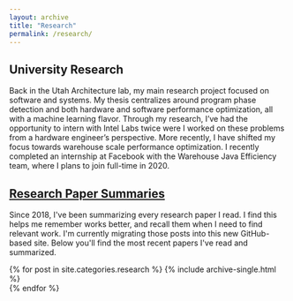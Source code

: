 ```yaml
---
layout: archive
title: "Research"
permalink: /research/
---
```

## University Research

Back in the Utah Architecture lab, my main research project focused on software and systems. My thesis centralizes around program phase detection and both hardware and software performance optimization, all with a machine learning flavor. Through my research, I’ve had the opportunity to intern with Intel Labs twice were I worked on these problems from a hardware engineer’s perspective. More recently, I have shifted my focus towards warehouse scale performance optimization. I recently completed an internship at Facebook with the Warehouse Java Efficiency team, where I plans to join full-time in 2020. 

<!-- ## Publications

It takes a lot of foundational learning to get to where you ultimately like what you do. Below you'll find my publications -->

## [Research Paper Summaries](/research-papers/)

Since 2018, I've been summarizing every research paper I read. I find this helps
me remember works better, and recall them when I need to find relevant work. I'm
currently migrating those posts into this new GitHub-based site. Below you'll find the most recent papers I've read and summarized.


{% for post in site.categories.research %}
  {% include archive-single.html %}    
{% endfor %}